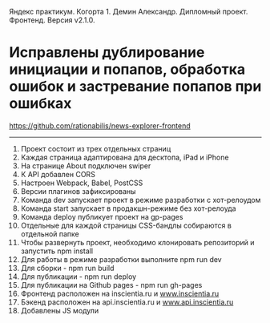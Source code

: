 Яндекс практикум. Когорта 1. Демин Александр. Дипломный проект. Фронтенд. Версия v2.1.0.

Исправлены дублирование инициации и попапов, обработка ошибок и застревание попапов при ошибках
=====================================================================

https://github.com/rationabilis/news-explorer-frontend

------------------------------------------------------
1. Проект состоит из трех отдельных страниц
2. Каждая страница адаптирована для десктопа, iPad и iPhone
3. На странице About подключен swiper
4. К API добавлен CORS
5. Настроен Webpack, Babel, PostCSS
6. Версии плагинов зафиксированы
7. Команда dev запускает проект в режиме разработки с хот-релоудом
8. Команда start запускает в продакшн-режиме без хот-релоуда
9. Команда deploy публикует проект на gp-pages
10. Отдельные для каждой страницы CSS-бандлы собираются в отдельной папке
11. Чтобы развернуть проект, необходимо клонировать репозиторий и запустить npm install
12. Для работы в режиме разработки выполните npm run dev
13. Для сборки - npm run build
14. Для публикации - npm run deploy
15. Для публикации на Github pages - npm run gh-pages
16. Фронтенд расположен на inscientia.ru и www.inscientia.ru
17. Бэкенд расположен на api.inscientia.ru и www.api.inscientia.ru
18. Добавлены JS модули

